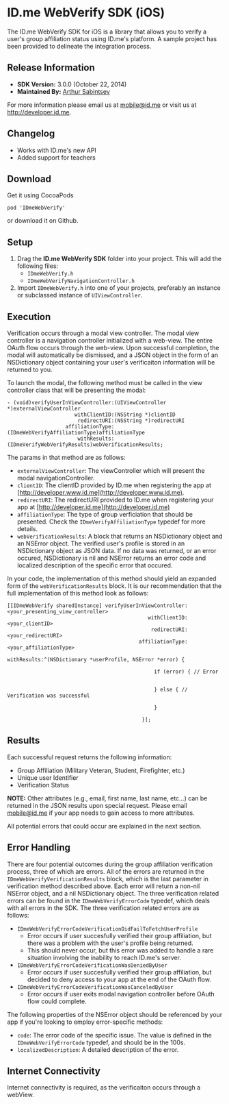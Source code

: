 # ID.me WebVerify SDK (iOS)
The ID.me WebVerify SDK for iOS is a library that allows you to verify a user's group affiliation status using ID.me's platform. A sample project has been provided to delineate the integration process.

## Release Information

- **SDK Version:** 3.0.0 (October 22, 2014)
- **Maintained By:** [Arthur Sabintsev](http://github.com/ArtSabintsev)

For more information please email us at mobile@id.me or visit us at http://developer.id.me.

## Changelog
- Works with ID.me's new API
- Added support for teachers


## Download

Get it using CocoaPods

```
pod 'IDmeWebVerify'
```

or download it on Github.

## Setup
1. Drag the **ID.me WebVerify SDK** folder into your project. This will add the following files:
	- `IDmeWebVerify.h`
	- `IDmeWebVerifyNavigationController.h`
2. Import `IDmeWebVerify.h` into one of your projects, preferably an instance or subclassed instance of `UIViewController`.

## Execution
Verification occurs through a modal view controller. The modal view controller is a navigation controller initialized with a web-view. The entire OAuth flow occurs through the web-view. Upon successful completion, the modal will automatically be dismissed, and a JSON object in the form of an NSDictionary object containing your user's verificaiton information will be returned to you.

To launch the modal, the following method must be called in the view controller class that will be presenting the modal:

```
- (void)verifyUserInViewController:(UIViewController *)externalViewController
                      withClientID:(NSString *)clientID
                       redirectURI:(NSString *)redirectURI
                   affiliationType:(IDmeWebVerifyAffiliationType)affiliationType
                       withResults:(IDmeVerifyWebVerifyResults)webVerificationResults;
```

The params in that method are as follows:

- `externalViewController`: The viewController which will present the modal navigationController.
- `clientID`: The clientID provided by ID.me when registering the app at [http://developer.www.id.me](http://developer.www.id.me).
- `redirectURI`: The redirectURI provided to ID.me when registering your app at [http://developer.id.me](http://developer.id.me)
- `affiliationType`: The type of group verficiation that should be presented. Check the `IDmeVerifyAffiliationType` typedef for more details.
- `webVerificationResults`: A block that returns an NSDictionary object and an NSError object. The verified user's profile is stored in an NSDictionary object as JSON data. If no data was returned, or an error occured, NSDictionary is nil and NSError returns an error code and localized description of the specific error that occured.

In your code, the implementation of this method should yield an expanded form of the `webVerificationResults` block. It is our recommendation that the full implementation of this method look as follows:

```
[[IDmeWebVerify sharedInstance] verifyUserInViewController:<your_presenting_view_controller>
                                              withClientID:<your_clientID>
                                               redirectURI:<your_redirectURI>
                                           affiliationType:<your_affiliationType>
                                               withResults:^(NSDictionary *userProfile, NSError *error) {
                                                
   											 	if (error) { // Error
        
        
    											} else { // Verification was successful
    											
    											}
    											
                                            }];

```

## Results
Each successful request returns the following information:

- Group Affiliation (Military Veteran, Student, Firefighter, etc.)
- Unique user Identifier
- Verification Status

**NOTE:** Other attributes (e.g., email, first name, last name, etc…) can be returned in the JSON results upon special request. Please email [mobile@id.me](mobile@id.me) if your app needs to gain access to more attributes. 

All potential errors that could occur are explained in the next section.

## Error Handling
There are four potential outcomes during the group affiliation verification process, three of which are errors. All of the errors are returned in the `IDmeWebVerifyVerificationResults` block, which is the last parameter in verification method described above. Each error will return a non-nil NSError object, and a nil NSDictionary object. The three verification related errors can be found in the `IDmeWebVerifyErrorCode` typedef, which deals with all errors in the SDK. The three verification related errors are as follows:

- `IDmeWebVerifyErrorCodeVerificationDidFailToFetchUserProfile`
	- Error occurs if user succesfully verified their group affiliation, but there was a problem with the user's profile being returned.
	- This should never occur, but this error was added to handle a rare situation involving the inability to reach ID.me's server. 
- `IDmeWebVerifyErrorCodeVerificationWasDeniedByUser`
	-  Error occurs if user succesfully verified their group affiliation, but decided to deny access to your app at the end of the OAuth flow.
- `IDmeWebVerifyErrorCodeVerificationWasCanceledByUser` 
	- Error occurs if user exits modal navigation controller before OAuth flow could complete.

The following properties of the NSError object should be referenced by your app if you're looking to employ error-specific methods:

- `code`: The error code of the specific issue. The value is defined in the `IDmeWebVerifyErrorCode` typedef, and should be in the 100s.
-  `localizedDescription`: A detailed description of the error.

## Internet Connectivity
Internet connectivity is required, as the verificaiton occurs through a webView.